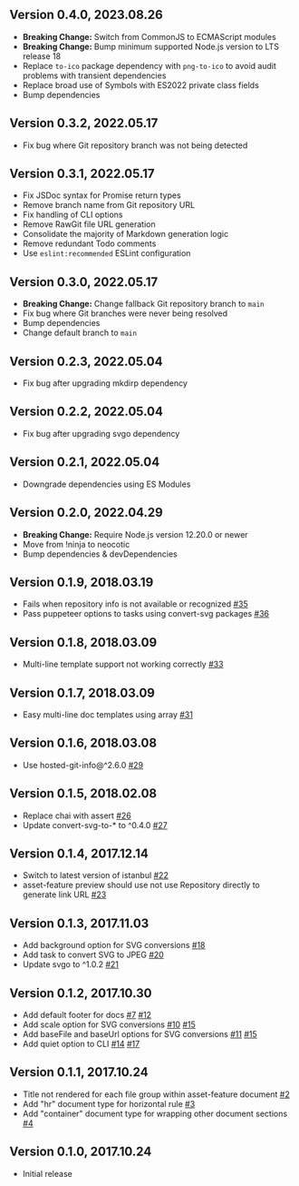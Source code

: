 ## Version 0.4.0, 2023.08.26

* **Breaking Change:** Switch from CommonJS to ECMAScript modules
* **Breaking Change:** Bump minimum supported Node.js version to LTS release 18
* Replace `to-ico` package dependency with `png-to-ico` to avoid audit problems with transient dependencies
* Replace broad use of Symbols with ES2022 private class fields
* Bump dependencies

## Version 0.3.2, 2022.05.17

* Fix bug where Git repository branch was not being detected

## Version 0.3.1, 2022.05.17

* Fix JSDoc syntax for Promise return types
* Remove branch name from Git repository URL
* Fix handling of CLI options
* Remove RawGit file URL generation
* Consolidate the majority of Markdown generation logic
* Remove redundant Todo comments
* Use `eslint:recommended` ESLint configuration

## Version 0.3.0, 2022.05.17

* **Breaking Change:** Change fallback Git repository branch to `main`
* Fix bug where Git branches were never being resolved
* Bump dependencies
* Change default branch to `main`

## Version 0.2.3, 2022.05.04

* Fix bug after upgrading mkdirp dependency

## Version 0.2.2, 2022.05.04

* Fix bug after upgrading svgo dependency

## Version 0.2.1, 2022.05.04

* Downgrade dependencies using ES Modules

## Version 0.2.0, 2022.04.29

* **Breaking Change:** Require Node.js version 12.20.0 or newer
* Move from !ninja to neocotic
* Bump dependencies & devDependencies

## Version 0.1.9, 2018.03.19

* Fails when repository info is not available or recognized [#35](https://github.com/neocotic/brander/issues/35)
* Pass puppeteer options to tasks using convert-svg packages [#36](https://github.com/neocotic/brander/issues/36)

## Version 0.1.8, 2018.03.09

* Multi-line template support not working correctly [#33](https://github.com/neocotic/brander/issues/33)

## Version 0.1.7, 2018.03.09

* Easy multi-line doc templates using array [#31](https://github.com/neocotic/brander/issues/31)

## Version 0.1.6, 2018.03.08

* Use hosted-git-info@^2.6.0 [#29](https://github.com/neocotic/brander/issues/29)

## Version 0.1.5, 2018.02.08

* Replace chai with assert [#26](https://github.com/neocotic/brander/issues/26)
* Update convert-svg-to-* to ^0.4.0 [#27](https://github.com/neocotic/brander/issues/27)

## Version 0.1.4, 2017.12.14

* Switch to latest version of istanbul [#22](https://github.com/neocotic/brander/issues/22)
* asset-feature preview should use not use Repository directly to generate link URL [#23](https://github.com/neocotic/brander/issues/23)

## Version 0.1.3, 2017.11.03

* Add background option for SVG conversions [#18](https://github.com/neocotic/brander/issues/18)
* Add task to convert SVG to JPEG [#20](https://github.com/neocotic/brander/issues/20)
* Update svgo to ^1.0.2 [#21](https://github.com/neocotic/brander/issues/21)

## Version 0.1.2, 2017.10.30

* Add default footer for docs [#7](https://github.com/neocotic/brander/issues/7) [#12](https://github.com/neocotic/brander/issues/12)
* Add scale option for SVG conversions [#10](https://github.com/neocotic/brander/issues/10) [#15](https://github.com/neocotic/brander/issues/15)
* Add baseFile and baseUrl options for SVG conversions [#11](https://github.com/neocotic/brander/issues/11) [#15](https://github.com/neocotic/brander/issues/15)
* Add quiet option to CLI [#14](https://github.com/neocotic/brander/issues/14) [#17](https://github.com/neocotic/brander/issues/17)

## Version 0.1.1, 2017.10.24

* Title not rendered for each file group within asset-feature document [#2](https://github.com/neocotic/brander/issues/2)
* Add "hr" document type for horizontal rule [#3](https://github.com/neocotic/brander/issues/3)
* Add "container" document type for wrapping other document sections [#4](https://github.com/neocotic/brander/issues/4)

## Version 0.1.0, 2017.10.24

* Initial release

